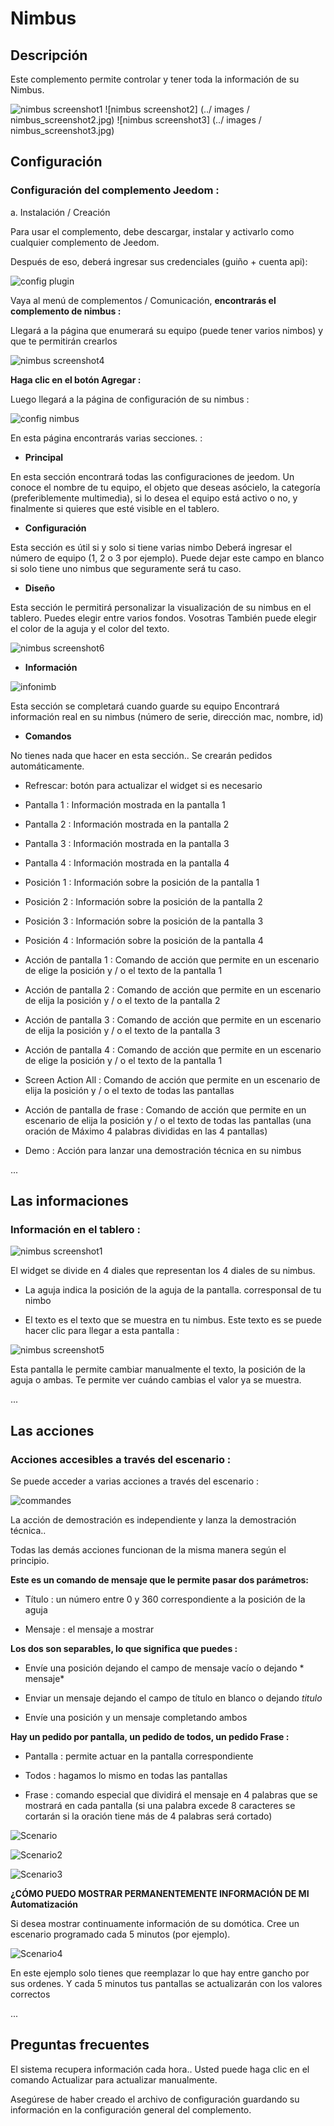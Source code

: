 Nimbus 
======

Descripción 
-----------

Este complemento permite controlar y tener toda la información de su
Nimbus.

![nimbus screenshot1](./images/nimbus_screenshot1.jpg) ![nimbus
screenshot2] (../ images / nimbus_screenshot2.jpg) ![nimbus
screenshot3] (../ images / nimbus_screenshot3.jpg)

Configuración 
-------------

### Configuración del complemento Jeedom : 

a. Instalación / Creación


Para usar el complemento, debe descargar, instalar y
activarlo como cualquier complemento de Jeedom.

Después de eso, deberá ingresar sus credenciales (guiño + cuenta
api):


![config plugin](./images/config_plugin.jpg)



Vaya al menú de complementos / Comunicación, **encontrarás el
complemento de nimbus :**

Llegará a la página que enumerará su equipo (puede
tener varios nimbos) y que te permitirán crearlos


![nimbus screenshot4](./images/nimbus_screenshot4.jpg)


**Haga clic en el botón Agregar :**

Luego llegará a la página de configuración de su nimbus :

![config nimbus](./images/config_nimbus.jpg)

En esta página encontrarás varias secciones. :


-   **Principal**


En esta sección encontrará todas las configuraciones de jeedom. Un
conoce el nombre de tu equipo, el objeto que deseas
asócielo, la categoría (preferiblemente multimedia), si lo desea
el equipo está activo o no, y finalmente si quieres que esté
visible en el tablero.

-   **Configuración**

Esta sección es útil si y solo si tiene varias
nimbo Deberá ingresar el número de equipo (1, 2 o 3 por
ejemplo). Puede dejar este campo en blanco si solo tiene uno
nimbus que seguramente será tu caso.


-   **Diseño**

Esta sección le permitirá personalizar la visualización de su nimbus
en el tablero. Puedes elegir entre varios fondos. Vosotras
También puede elegir el color de la aguja y el color del texto.


![nimbus screenshot6](./images/nimbus_screenshot6.jpg)

-   **Información**

![infonimb](./images/infonimb.jpg)


Esta sección se completará cuando guarde su
equipo Encontrará información real en su nimbus
(número de serie, dirección mac, nombre, id)

-   **Comandos**

No tienes nada que hacer en esta sección.. Se crearán pedidos
automáticamente.

-   Refrescar: botón para actualizar el widget si es necesario

-   Pantalla 1 : Información mostrada en la pantalla 1

-   Pantalla 2 : Información mostrada en la pantalla 2

-   Pantalla 3 : Información mostrada en la pantalla 3

-   Pantalla 4 : Información mostrada en la pantalla 4

-   Posición 1 : Información sobre la posición de la
    pantalla 1

-   Posición 2 : Información sobre la posición de la
    pantalla 2

-   Posición 3 : Información sobre la posición de la
    pantalla 3

-   Posición 4 : Información sobre la posición de la
    pantalla 4

-   Acción de pantalla 1 : Comando de acción que permite en un escenario de
    elige la posición y / o el texto de la pantalla 1

-   Acción de pantalla 2 : Comando de acción que permite en un escenario de
    elija la posición y / o el texto de la pantalla 2

-   Acción de pantalla 3 : Comando de acción que permite en un escenario de
    elija la posición y / o el texto de la pantalla 3

-   Acción de pantalla 4 : Comando de acción que permite en un escenario de
    elige la posición y / o el texto de la pantalla 1

-   Screen Action All : Comando de acción que permite en un escenario de
    elija la posición y / o el texto de todas las pantallas

-   Acción de pantalla de frase : Comando de acción que permite en un escenario de
    elija la posición y / o el texto de todas las pantallas (una oración de
    Máximo 4 palabras divididas en las 4 pantallas)

-   Demo : Acción para lanzar una demostración técnica en su
    nimbus

...

Las informaciones 
----------------

### Información en el tablero : 

![nimbus screenshot1](./images/nimbus_screenshot1.jpg)

El widget se divide en 4 diales que representan los 4 diales de su
nimbus.

-   La aguja indica la posición de la aguja de la pantalla.
    corresponsal de tu nimbo

-   El texto es el texto que se muestra en tu nimbus. Este texto es
    se puede hacer clic para llegar a esta pantalla :


![nimbus screenshot5](./images/nimbus_screenshot5.jpg)


Esta pantalla le permite cambiar manualmente el texto, la posición de
la aguja o ambas. Te permite ver cuándo cambias el valor
ya se muestra.

...

Las acciones 
-----------

### Acciones accesibles a través del escenario : 

Se puede acceder a varias acciones a través del escenario :

![commandes](./images/commandes.jpg)

La acción de demostración es independiente y lanza la demostración técnica..

Todas las demás acciones funcionan de la misma manera según el principio.

**Este es un comando de mensaje que le permite pasar dos parámetros:**

-   Título : un número entre 0 y 360 correspondiente a la posición de
    la aguja

-   Mensaje : el mensaje a mostrar

**Los dos son separables, lo que significa que puedes :**

-   Envíe una posición dejando el campo de mensaje vacío o
    dejando * mensaje*

-   Enviar un mensaje dejando el campo de título en blanco o dejando
    *titulo*

-   Envíe una posición y un mensaje completando ambos

**Hay un pedido por pantalla, un pedido de todos, un pedido
Frase :**

-   Pantalla : permite actuar en la pantalla correspondiente

-   Todos : hagamos lo mismo en todas las pantallas

-   Frase : comando especial que dividirá el mensaje en 4 palabras
    que se mostrará en cada pantalla (si una palabra excede 8
    caracteres se cortarán si la oración tiene más de 4 palabras
    será cortado)

![Scenario](./images/Scenario.jpg)


![Scenario2](./images/Scenario2.jpg)


![Scenario3](./images/Scenario3.jpg)


**¿CÓMO PUEDO MOSTRAR PERMANENTEMENTE INFORMACIÓN DE MI
Automatización**

Si desea mostrar continuamente información de su domótica.
Cree un escenario programado cada 5 minutos (por ejemplo).

![Scenario4](./images/Scenario4.jpg)

En este ejemplo solo tienes que reemplazar lo que hay entre gancho
por sus ordenes. Y cada 5 minutos tus pantallas se actualizarán
con los valores correctos

...

Preguntas frecuentes 
---

El sistema recupera información cada hora.. Usted puede
haga clic en el comando Actualizar para actualizar manualmente.

Asegúrese de haber creado el archivo de configuración guardando su información en
la configuración general del complemento.
